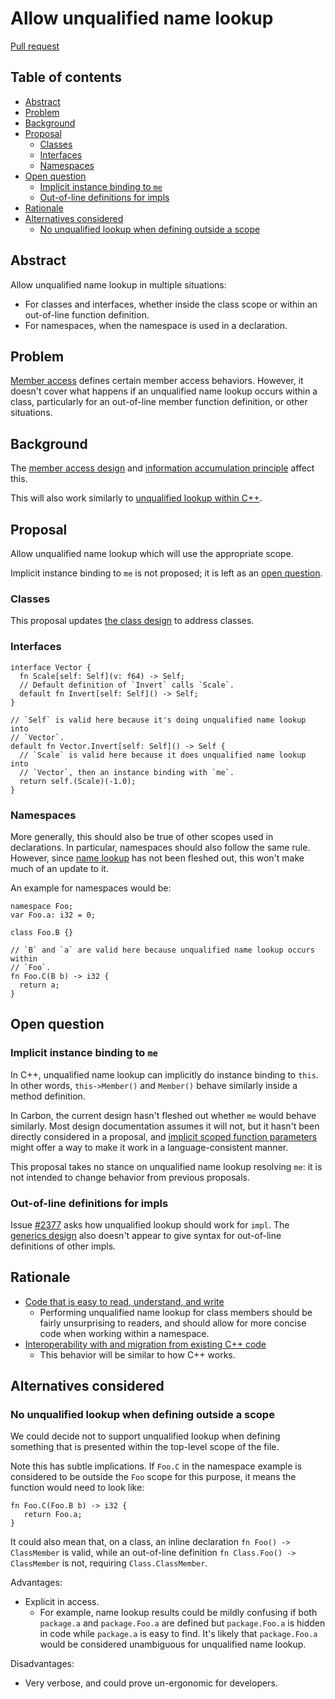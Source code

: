 # Allow unqualified name lookup

<!--
Part of the Carbon Language project, under the Apache License v2.0 with LLVM
Exceptions. See /LICENSE for license information.
SPDX-License-Identifier: Apache-2.0 WITH LLVM-exception
-->

[Pull request](https://github.com/carbon-language/carbon-lang/pull/####)

<!-- toc -->

## Table of contents

-   [Abstract](#abstract)
-   [Problem](#problem)
-   [Background](#background)
-   [Proposal](#proposal)
    -   [Classes](#classes)
    -   [Interfaces](#interfaces)
    -   [Namespaces](#namespaces)
-   [Open question](#open-question)
    -   [Implicit instance binding to `me`](#implicit-instance-binding-to-me)
    -   [Out-of-line definitions for impls](#out-of-line-definitions-for-impls)
-   [Rationale](#rationale)
-   [Alternatives considered](#alternatives-considered)
    -   [No unqualified lookup when defining outside a scope](#no-unqualified-lookup-when-defining-outside-a-scope)

<!-- tocstop -->

## Abstract

Allow unqualified name lookup in multiple situations:

-   For classes and interfaces, whether inside the class scope or within an
    out-of-line function definition.
-   For namespaces, when the namespace is used in a declaration.

## Problem

[Member access](/docs/design/expressions/member_access.md) defines certain
member access behaviors. However, it doesn't cover what happens if an
unqualified name lookup occurs within a class, particularly for an out-of-line
member function definition, or other situations.

## Background

The [member access design](/docs/design/expressions/member_access.md) and
[information accumulation principle](/docs/project/principles/information_accumulation.md)
affect this.

This will also work similarly to
[unqualified lookup within C++](https://en.cppreference.com/w/cpp/language/unqualified_lookup).

## Proposal

Allow unqualified name lookup which will use the appropriate scope.

Implicit instance binding to `me` is not proposed; it is left as an
[open question](#implicit-instance-binding-to-me).

### Classes

This proposal updates [the class design](/docs/design/classes.md) to address
classes.

### Interfaces

```carbon
interface Vector {
  fn Scale[self: Self](v: f64) -> Self;
  // Default definition of `Invert` calls `Scale`.
  default fn Invert[self: Self]() -> Self;
}

// `Self` is valid here because it's doing unqualified name lookup into
// `Vector`.
default fn Vector.Invert[self: Self]() -> Self {
  // `Scale` is valid here because it does unqualified name lookup into
  // `Vector`, then an instance binding with `me`.
  return self.(Scale)(-1.0);
}
```

### Namespaces

More generally, this should also be true of other scopes used in declarations.
In particular, namespaces should also follow the same rule. However, since
[name lookup](/docs/design/name_lookup.md) has not been fleshed out, this won't
make much of an update to it.

An example for namespaces would be:

```carbon
namespace Foo;
var Foo.a: i32 = 0;

class Foo.B {}

// `B` and `a` are valid here because unqualified name lookup occurs within
// `Foo`.
fn Foo.C(B b) -> i32 {
  return a;
}
```

## Open question

### Implicit instance binding to `me`

In C++, unqualified name lookup can implicitly do instance binding to `this`. In
other words, `this->Member()` and `Member()` behave similarly inside a method
definition.

In Carbon, the current design hasn't fleshed out whether `me` would behave
similarly. Most design documentation assumes it will not, but it hasn't been
directly considered in a proposal, and
[implicit scoped function parameters](https://github.com/carbon-language/carbon-lang/issues/1974)
might offer a way to make it work in a language-consistent manner.

This proposal takes no stance on unqualified name lookup resolving `me`: it is
not intended to change behavior from previous proposals.

### Out-of-line definitions for impls

Issue [#2377](https://github.com/carbon-language/carbon-lang/issues/2377) asks
how unqualified lookup should work for `impl`. The
[generics design](/docs/design/generics/details.md) also doesn't appear to give
syntax for out-of-line definitions of other impls.

## Rationale

-   [Code that is easy to read, understand, and write](/docs/project/goals.md#code-that-is-easy-to-read-understand-and-write)
    -   Performing unqualified name lookup for class members should be fairly
        unsurprising to readers, and should allow for more concise code when
        working within a namespace.
-   [Interoperability with and migration from existing C++ code](/docs/project/goals.md#interoperability-with-and-migration-from-existing-c-code)
    -   This behavior will be similar to how C++ works.

## Alternatives considered

### No unqualified lookup when defining outside a scope

We could decide not to support unqualified lookup when defining something that
is presented within the top-level scope of the file.

Note this has subtle implications. If `Foo.C` in the namespace example is
considered to be outside the `Foo` scope for this purpose, it means the function
would need to look like:

```
fn Foo.C(Foo.B b) -> i32 {
   return Foo.a;
}
```

It could also mean that, on a class, an inline declaration
`fn Foo() -> ClassMember` is valid, while an out-of-line definition
`fn Class.Foo() -> ClassMember` is not, requiring `Class.ClassMember`.

Advantages:

-   Explicit in access.
    -   For example, name lookup results could be mildly confusing if both
        `package.a` and `package.Foo.a` are defined but `package.Foo.a` is
        hidden in code while `package.a` is easy to find. It's likely that
        `package.Foo.a` would be considered unambiguous for unqualified name
        lookup.

Disadvantages:

-   Very verbose, and could prove un-ergonomic for developers.
